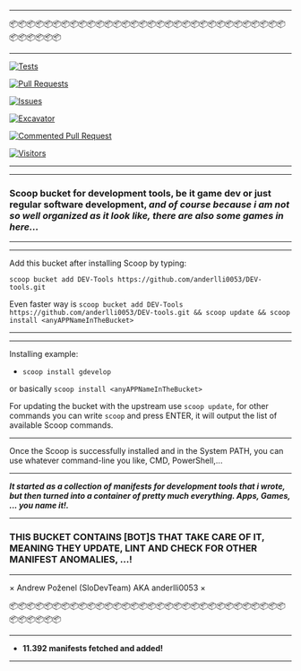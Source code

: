 <hr>
📦📦📦📦📦📦📦📦📦📦📦📦📦📦📦📦📦📦📦📦📦📦📦📦📦📦📦📦📦📦📦📦📦📦📦📦📦📦
<hr>

[![Tests](https://github.com/anderlli0053/DEV-tools/actions/workflows/ci.yml/badge.svg?branch=master)](https://github.com/anderlli0053/DEV-tools/actions/workflows/ci.yml)


[![Pull Requests](https://github.com/anderlli0053/DEV-tools/actions/workflows/pull_request.yml/badge.svg?branch=master)](https://github.com/anderlli0053/DEV-tools/actions/workflows/pull_request.yml)



[![Issues](https://github.com/anderlli0053/DEV-tools/actions/workflows/issues.yml/badge.svg?branch=master)](https://github.com/anderlli0053/DEV-tools/actions/workflows/issues.yml)


[![Excavator](https://github.com/anderlli0053/DEV-tools/actions/workflows/excavator.yml/badge.svg?branch=master)](https://github.com/anderlli0053/DEV-tools/actions/workflows/excavator.yml)


[![Commented Pull Request](https://github.com/anderlli0053/DEV-tools/actions/workflows/issue_comment.yml/badge.svg?branch=master)](https://github.com/anderlli0053/DEV-tools/actions/workflows/issue_comment.yml)


[![Visitors](https://api.visitorbadge.io/api/combined?path=https%3A%2F%2Fgithub.com%2Fanderlli0053%2FDEV-tools&labelColor=%2337d67a&countColor=%23697689)](https://visitorbadge.io/status?path=https%3A%2F%2Fgithub.com%2Fanderlli0053%2FDEV-tools)
<hr><hr>

### Scoop bucket for development tools, be it game dev or just regular software development, *and of course because i am not so well organized as it look like, there are also some games in here...*
<hr><hr>
Add this bucket after installing Scoop by typing:

```scoop bucket add DEV-Tools https://github.com/anderlli0053/DEV-tools.git```

Even faster way is ```scoop bucket add DEV-Tools https://github.com/anderlli0053/DEV-tools.git && scoop update && scoop install <anyAPPNameInTheBucket>```
<hr><hr>
Installing example:

* ```scoop install gdevelop```

or basically ```scoop install <anyAPPNameInTheBucket>```

For updating the bucket with the upstream use ```scoop update```, for other commands you can write ```scoop``` and press ENTER, it will output the list of available Scoop commands.
<hr>
Once the Scoop is successfully installed and in the System PATH, you can use whatever command-line you like, CMD, PowerShell,...


<hr>

___It started as a collection of manifests for development tools that i wrote, but then turned into a container of pretty much everything. Apps, Games, ... you name it!.___
<hr>

### THIS BUCKET CONTAINS [BOT]S THAT TAKE CARE OF IT, MEANING THEY UPDATE, LINT AND CHECK FOR OTHER MANIFEST ANOMALIES, ...! ###

<hr>


× Andrew Poženel (SloDevTeam) AKA anderlli0053 ×

📦📦📦📦📦📦📦📦📦📦📦📦📦📦📦📦📦📦📦📦📦📦📦📦📦📦📦📦📦📦📦📦📦📦📦📦📦📦
<hr>

+ **11.392 manifests fetched and added!**

<hr>
